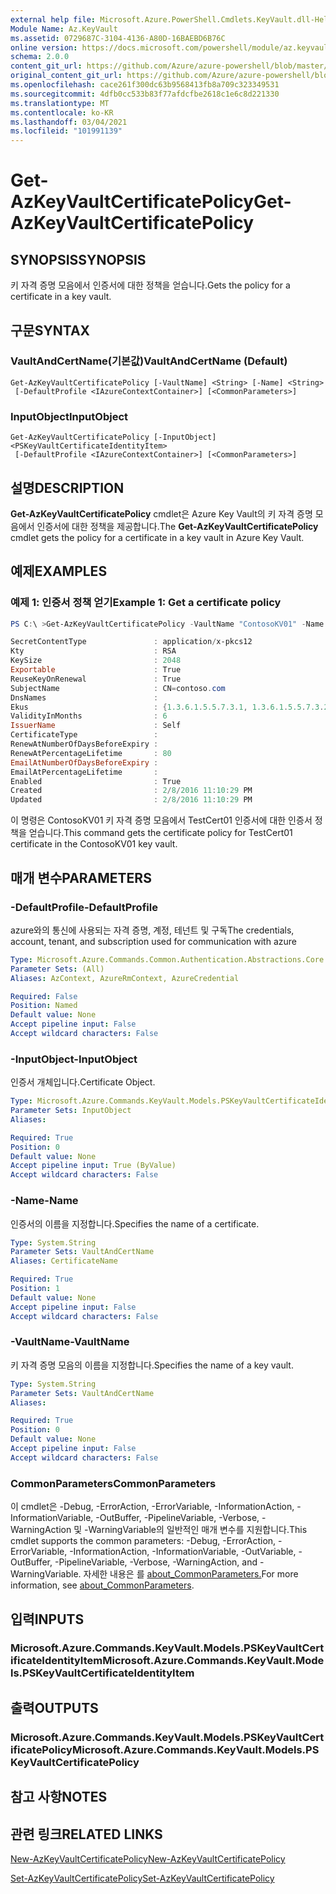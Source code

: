 ```yaml
---
external help file: Microsoft.Azure.PowerShell.Cmdlets.KeyVault.dll-Help.xml
Module Name: Az.KeyVault
ms.assetid: 0729687C-3104-4136-A80D-16BAEBD6B76C
online version: https://docs.microsoft.com/powershell/module/az.keyvault/get-azkeyvaultcertificatepolicy
schema: 2.0.0
content_git_url: https://github.com/Azure/azure-powershell/blob/master/src/KeyVault/KeyVault/help/Get-AzKeyVaultCertificatePolicy.md
original_content_git_url: https://github.com/Azure/azure-powershell/blob/master/src/KeyVault/KeyVault/help/Get-AzKeyVaultCertificatePolicy.md
ms.openlocfilehash: cace261f300dc63b9568413fb8a709c323349531
ms.sourcegitcommit: 4dfb0cc533b83f77afdcfbe2618c1e6c8d221330
ms.translationtype: MT
ms.contentlocale: ko-KR
ms.lasthandoff: 03/04/2021
ms.locfileid: "101991139"
---
```

# <span data-ttu-id="57f60-101">Get-AzKeyVaultCertificatePolicy</span><span class="sxs-lookup"><span data-stu-id="57f60-101">Get-AzKeyVaultCertificatePolicy</span></span>

## <span data-ttu-id="57f60-102">SYNOPSIS</span><span class="sxs-lookup"><span data-stu-id="57f60-102">SYNOPSIS</span></span>
<span data-ttu-id="57f60-103">키 자격 증명 모음에서 인증서에 대한 정책을 얻습니다.</span><span class="sxs-lookup"><span data-stu-id="57f60-103">Gets the policy for a certificate in a key vault.</span></span>

## <span data-ttu-id="57f60-104">구문</span><span class="sxs-lookup"><span data-stu-id="57f60-104">SYNTAX</span></span>

### <span data-ttu-id="57f60-105">VaultAndCertName(기본값)</span><span class="sxs-lookup"><span data-stu-id="57f60-105">VaultAndCertName (Default)</span></span>
```
Get-AzKeyVaultCertificatePolicy [-VaultName] <String> [-Name] <String>
 [-DefaultProfile <IAzureContextContainer>] [<CommonParameters>]
```

### <span data-ttu-id="57f60-106">InputObject</span><span class="sxs-lookup"><span data-stu-id="57f60-106">InputObject</span></span>
```
Get-AzKeyVaultCertificatePolicy [-InputObject] <PSKeyVaultCertificateIdentityItem>
 [-DefaultProfile <IAzureContextContainer>] [<CommonParameters>]
```

## <span data-ttu-id="57f60-107">설명</span><span class="sxs-lookup"><span data-stu-id="57f60-107">DESCRIPTION</span></span>
<span data-ttu-id="57f60-108">**Get-AzKeyVaultCertificatePolicy** cmdlet은 Azure Key Vault의 키 자격 증명 모음에서 인증서에 대한 정책을 제공합니다.</span><span class="sxs-lookup"><span data-stu-id="57f60-108">The **Get-AzKeyVaultCertificatePolicy** cmdlet gets the policy for a certificate in a key vault in Azure Key Vault.</span></span>

## <span data-ttu-id="57f60-109">예제</span><span class="sxs-lookup"><span data-stu-id="57f60-109">EXAMPLES</span></span>

### <span data-ttu-id="57f60-110">예제 1: 인증서 정책 얻기</span><span class="sxs-lookup"><span data-stu-id="57f60-110">Example 1: Get a certificate policy</span></span>
```powershell
PS C:\ >Get-AzKeyVaultCertificatePolicy -VaultName "ContosoKV01" -Name "TestCert01"

SecretContentType               : application/x-pkcs12
Kty                             : RSA
KeySize                         : 2048
Exportable                      : True
ReuseKeyOnRenewal               : True
SubjectName                     : CN=contoso.com
DnsNames                        : 
Ekus                            : {1.3.6.1.5.5.7.3.1, 1.3.6.1.5.5.7.3.2}
ValidityInMonths                : 6
IssuerName                      : Self
CertificateType                 :
RenewAtNumberOfDaysBeforeExpiry : 
RenewAtPercentageLifetime       : 80
EmailAtNumberOfDaysBeforeExpiry :
EmailAtPercentageLifetime       :
Enabled                         : True
Created                         : 2/8/2016 11:10:29 PM
Updated                         : 2/8/2016 11:10:29 PM
```

<span data-ttu-id="57f60-111">이 명령은 ContosoKV01 키 자격 증명 모음에서 TestCert01 인증서에 대한 인증서 정책을 얻습니다.</span><span class="sxs-lookup"><span data-stu-id="57f60-111">This command gets the certificate policy for TestCert01 certificate in the ContosoKV01 key vault.</span></span>

## <span data-ttu-id="57f60-112">매개 변수</span><span class="sxs-lookup"><span data-stu-id="57f60-112">PARAMETERS</span></span>

### <span data-ttu-id="57f60-113">-DefaultProfile</span><span class="sxs-lookup"><span data-stu-id="57f60-113">-DefaultProfile</span></span>
<span data-ttu-id="57f60-114">azure와의 통신에 사용되는 자격 증명, 계정, 테넌트 및 구독</span><span class="sxs-lookup"><span data-stu-id="57f60-114">The credentials, account, tenant, and subscription used for communication with azure</span></span>

```yaml
Type: Microsoft.Azure.Commands.Common.Authentication.Abstractions.Core.IAzureContextContainer
Parameter Sets: (All)
Aliases: AzContext, AzureRmContext, AzureCredential

Required: False
Position: Named
Default value: None
Accept pipeline input: False
Accept wildcard characters: False
```

### <span data-ttu-id="57f60-115">-InputObject</span><span class="sxs-lookup"><span data-stu-id="57f60-115">-InputObject</span></span>
<span data-ttu-id="57f60-116">인증서 개체입니다.</span><span class="sxs-lookup"><span data-stu-id="57f60-116">Certificate Object.</span></span>

```yaml
Type: Microsoft.Azure.Commands.KeyVault.Models.PSKeyVaultCertificateIdentityItem
Parameter Sets: InputObject
Aliases:

Required: True
Position: 0
Default value: None
Accept pipeline input: True (ByValue)
Accept wildcard characters: False
```

### <span data-ttu-id="57f60-117">-Name</span><span class="sxs-lookup"><span data-stu-id="57f60-117">-Name</span></span>
<span data-ttu-id="57f60-118">인증서의 이름을 지정합니다.</span><span class="sxs-lookup"><span data-stu-id="57f60-118">Specifies the name of a certificate.</span></span>

```yaml
Type: System.String
Parameter Sets: VaultAndCertName
Aliases: CertificateName

Required: True
Position: 1
Default value: None
Accept pipeline input: False
Accept wildcard characters: False
```

### <span data-ttu-id="57f60-119">-VaultName</span><span class="sxs-lookup"><span data-stu-id="57f60-119">-VaultName</span></span>
<span data-ttu-id="57f60-120">키 자격 증명 모음의 이름을 지정합니다.</span><span class="sxs-lookup"><span data-stu-id="57f60-120">Specifies the name of a key vault.</span></span>

```yaml
Type: System.String
Parameter Sets: VaultAndCertName
Aliases:

Required: True
Position: 0
Default value: None
Accept pipeline input: False
Accept wildcard characters: False
```

### <span data-ttu-id="57f60-121">CommonParameters</span><span class="sxs-lookup"><span data-stu-id="57f60-121">CommonParameters</span></span>
<span data-ttu-id="57f60-122">이 cmdlet은 -Debug, -ErrorAction, -ErrorVariable, -InformationAction, -InformationVariable, -OutBuffer, -PipelineVariable, -Verbose, -WarningAction 및 -WarningVariable의 일반적인 매개 변수를 지원합니다.</span><span class="sxs-lookup"><span data-stu-id="57f60-122">This cmdlet supports the common parameters: -Debug, -ErrorAction, -ErrorVariable, -InformationAction, -InformationVariable, -OutVariable, -OutBuffer, -PipelineVariable, -Verbose, -WarningAction, and -WarningVariable.</span></span> <span data-ttu-id="57f60-123">자세한 내용은 를 [about_CommonParameters.](http://go.microsoft.com/fwlink/?LinkID=113216)</span><span class="sxs-lookup"><span data-stu-id="57f60-123">For more information, see [about_CommonParameters](http://go.microsoft.com/fwlink/?LinkID=113216).</span></span>

## <span data-ttu-id="57f60-124">입력</span><span class="sxs-lookup"><span data-stu-id="57f60-124">INPUTS</span></span>

### <span data-ttu-id="57f60-125">Microsoft.Azure.Commands.KeyVault.Models.PSKeyVaultCertificateIdentityItem</span><span class="sxs-lookup"><span data-stu-id="57f60-125">Microsoft.Azure.Commands.KeyVault.Models.PSKeyVaultCertificateIdentityItem</span></span>

## <span data-ttu-id="57f60-126">출력</span><span class="sxs-lookup"><span data-stu-id="57f60-126">OUTPUTS</span></span>

### <span data-ttu-id="57f60-127">Microsoft.Azure.Commands.KeyVault.Models.PSKeyVaultCertificatePolicy</span><span class="sxs-lookup"><span data-stu-id="57f60-127">Microsoft.Azure.Commands.KeyVault.Models.PSKeyVaultCertificatePolicy</span></span>

## <span data-ttu-id="57f60-128">참고 사항</span><span class="sxs-lookup"><span data-stu-id="57f60-128">NOTES</span></span>

## <span data-ttu-id="57f60-129">관련 링크</span><span class="sxs-lookup"><span data-stu-id="57f60-129">RELATED LINKS</span></span>

[<span data-ttu-id="57f60-130">New-AzKeyVaultCertificatePolicy</span><span class="sxs-lookup"><span data-stu-id="57f60-130">New-AzKeyVaultCertificatePolicy</span></span>](./New-AzKeyVaultCertificatePolicy.md)

[<span data-ttu-id="57f60-131">Set-AzKeyVaultCertificatePolicy</span><span class="sxs-lookup"><span data-stu-id="57f60-131">Set-AzKeyVaultCertificatePolicy</span></span>](./Set-AzKeyVaultCertificatePolicy.md)

